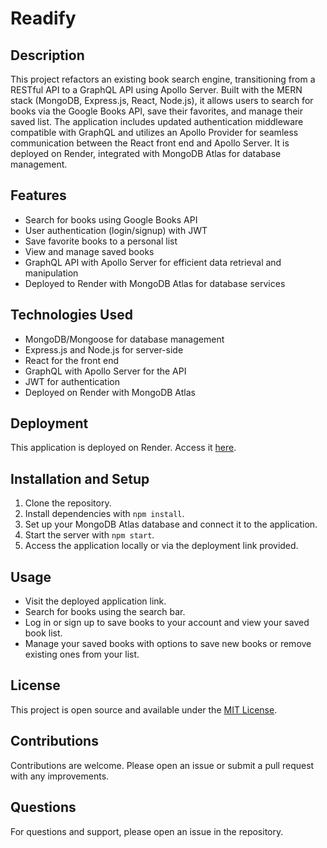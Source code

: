 # Readify

## Description

This project refactors an existing book search engine, transitioning from a RESTful API to a GraphQL API using Apollo Server. Built with the MERN stack (MongoDB, Express.js, React, Node.js), it allows users to search for books via the Google Books API, save their favorites, and manage their saved list. The application includes updated authentication middleware compatible with GraphQL and utilizes an Apollo Provider for seamless communication between the React front end and Apollo Server. It is deployed on Render, integrated with MongoDB Atlas for database management.

## Features

- Search for books using Google Books API
- User authentication (login/signup) with JWT
- Save favorite books to a personal list
- View and manage saved books
- GraphQL API with Apollo Server for efficient data retrieval and manipulation
- Deployed to Render with MongoDB Atlas for database services

## Technologies Used

- MongoDB/Mongoose for database management
- Express.js and Node.js for server-side
- React for the front end
- GraphQL with Apollo Server for the API
- JWT for authentication
- Deployed on Render with MongoDB Atlas

## Deployment

This application is deployed on Render. Access it [here](https://readify-cf4n.onrender.com).

## Installation and Setup

1. Clone the repository.
2. Install dependencies with `npm install`.
3. Set up your MongoDB Atlas database and connect it to the application.
4. Start the server with `npm start`.
5. Access the application locally or via the deployment link provided.

## Usage

- Visit the deployed application link.
- Search for books using the search bar.
- Log in or sign up to save books to your account and view your saved book list.
- Manage your saved books with options to save new books or remove existing ones from your list.

## License

This project is open source and available under the [MIT License](LICENSE).

## Contributions

Contributions are welcome. Please open an issue or submit a pull request with any improvements.

## Questions

For questions and support, please open an issue in the repository.